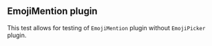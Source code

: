 ## EmojiMention plugin

This test allows for testing of `EmojiMention` plugin without `EmojiPicker` plugin.
